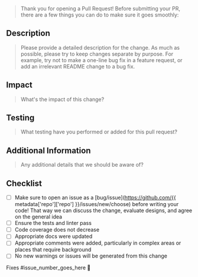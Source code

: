 > Thank you for opening a Pull Request! Before submitting your PR, there are a few things you can do to make sure it goes smoothly:

## Description

> Please provide a detailed description for the change.
> As much as possible, please try to keep changes separate by purpose. For example, try not to make a one-line bug fix in a feature request, or add an irrelevant README change to a bug fix.

## Impact

> What's the impact of this change?

## Testing

> What testing have you performed or added for this pull request?

## Additional Information

> Any additional details that we should be aware of?

## Checklist

- [ ] Make sure to open an issue as a [bug/issue](https://github.com/{{ metadata['repo']['repo'] }}/issues/new/choose) before writing your code! That way we can discuss the change, evaluate designs, and agree on the general idea
- [ ] Ensure the tests and linter pass
- [ ] Code coverage does not decrease
- [ ] Appropriate docs were updated
- [ ] Appropriate comments were added, particularly in complex areas or places that require background
- [ ] No new warnings or issues will be generated from this change

Fixes #issue_number_goes_here 🦕
